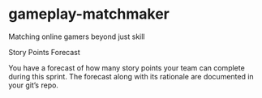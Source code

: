 # gameplay-matchmaker
Matching online gamers beyond just skill

Story Points Forecast

You have a forecast of how many story points your team can complete during this sprint. The forecast along with its rationale are documented in your git’s repo.
